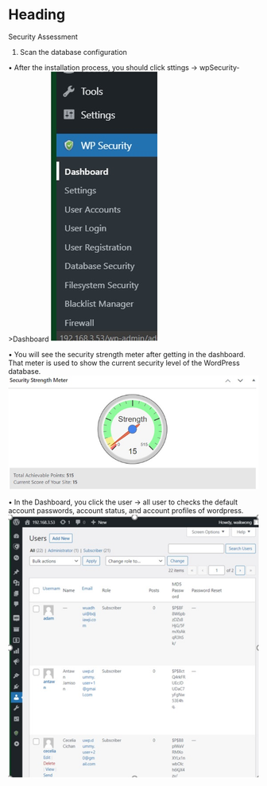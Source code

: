 # Heading
Security Assessment
1.	Scan the database configuration

•	After the installation process, you should click sttings -> wpSecurity->Dashboard
![3_1](./assets/3_1.jpg)

•	You will see the security strength meter after getting in the dashboard. That meter is used to show the current security level of the WordPress database.
![3_2](./assets/3_2.jpg)

•	In the Dashboard, you click the user -> all user to checks the default account passwords, account status, and account profiles of wordpress. 
![3_3](./assets/3_3.jpg)
